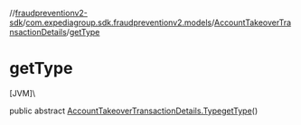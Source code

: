 //[fraudpreventionv2-sdk](../../../index.md)/[com.expediagroup.sdk.fraudpreventionv2.models](../index.md)/[AccountTakeoverTransactionDetails](index.md)/[getType](get-type.md)

# getType

[JVM]\

public abstract [AccountTakeoverTransactionDetails.Type](-type/index.md)[getType](get-type.md)()
